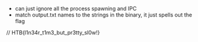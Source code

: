 - can just ignore all the process spawning and IPC 
- match output.txt names to the strings in the binary, it just spells out the flag

// HTB{l1n34r_t1m3_but_pr3tty_sl0w!}

